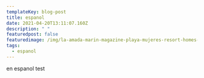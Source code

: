 ```yaml
---
templateKey: blog-post
title: espanol
date: 2021-04-20T13:11:07.160Z
description: " "
featuredpost: false
featuredimage: /img/la-amada-marin-magazine-playa-mujeres-resort-homes-for-sale-980x677.jpg
tags:
  - espanol
---
```

en espanol test